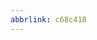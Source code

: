 ```yaml
---
abbrlink: c68c418
---
```

                                                                                                                                                                                                                                                                          